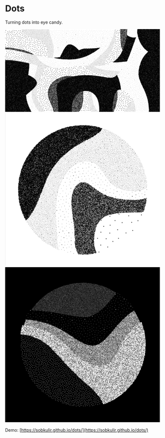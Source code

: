 # Dots

Turning dots into eye candy.

![Example artwork 1](examples/nohead.png)
![Example artwork 2](examples/on_white.png)
![Example artwork 3](examples/pipe.png)

Demo: [https://sobkulir.github.io/dots/](https://sobkulir.github.io/dots/)
